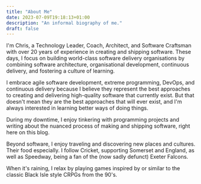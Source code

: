 ```yaml
---
title: "About Me"
date: 2023-07-09T19:18:13+01:00
description: "An informal biography of me."
draft: false
---
```


I'm Chris, a Technology Leader, Coach, Architect, and Software Craftsman with over 20 years of experience in creating and shipping software. These days, I focus on building world-class software delivery organisations by combining software architecture, organisational development, continuous delivery, and fostering a culture of learning.

I embrace agile software development, extreme programming, DevOps, and continuous delivery because I believe they represent the best approaches to creating and delivering high-quality software that currently exist. But that doesn't mean they are the best approaches that will ever exist, and I'm always interested in learning better ways of doing things.

During my downtime, I enjoy tinkering with programming projects and writing about the nuanced process of making and shipping software, right here on this blog. 

Beyond software, I enjoy traveling and discovering new places and cultures. Their food especially. I follow Cricket, supporting Somerset and England, as well as Speedway, being a fan of the (now sadly defunct) Exeter Falcons. 

When it's raining, I relax by playing games inspired by or similar to the classic Black Isle style CRPGs from the 90's.


